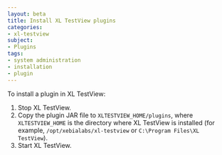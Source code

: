 ```yaml
---
layout: beta
title: Install XL TestView plugins
categories:
- xl-testview
subject:
- Plugins
tags:
- system administration
- installation
- plugin
---
```


To install a plugin in XL TestView:

1. Stop XL TestView.
2. Copy the plugin JAR file to `XLTESTVIEW_HOME/plugins`, where `XLTESTVIEW_HOME` is the directory where XL TestView is installed (for example, `/opt/xebialabs/xl-testview` or `C:\Program Files\XL TestView`).
3. Start XL TestView.
